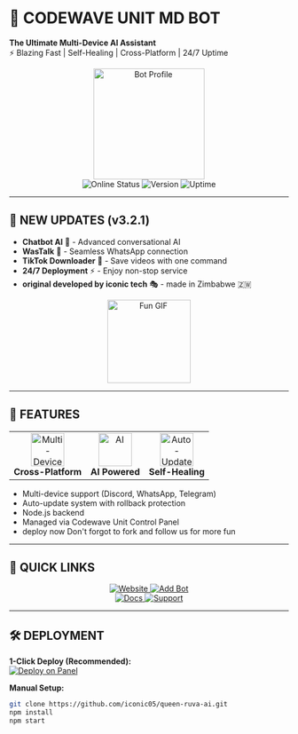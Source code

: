 # 🤖 CODEWAVE UNIT MD BOT 

**The Ultimate Multi-Device AI Assistant**  
⚡ Blazing Fast | Self-Healing | Cross-Platform | 24/7 Uptime  

<div align="center">
  <img src="https://files.catbox.moe/js80a1.jpg" width="200" alt="Bot Profile">
  <br>
  <div>
    <img src="https://img.shields.io/badge/Online-Now-brightgreen" alt="Online Status">
    <img src="https://img.shields.io/badge/Version-3.2.1-blue" alt="Version">
    <img src="https://img.shields.io/badge/Uptime-99.9%25-success" alt="Uptime">
  </div>
</div>

---

## 🎉 NEW UPDATES (v3.2.1)
- **Chatbot AI** 🤖 - Advanced conversational AI
- **WasTalk** 💬 - Seamless WhatsApp connection
- **TikTok Downloader** 🎵 - Save videos with one command
- **24/7 Deployment** ⚡ - Enjoy non-stop service
- **original developed by iconic tech** 🎭 - made in Zimbabwe 🇿🇼

<div align="center">
  <img src="https://media.giphy.com/media/v1.Y2lkPTc5MGI3NjExcDl4b2V1b3JpZzR4eW5xZ2J5dGZzYjV6dGJtY3Z2dWJ6b2JmNnF5ZyZlcD12MV9pbnRlcm5hbF9naWZfYnlfaWQmY3Q9Zw/3o7abAHdYvZdBNnGZq/giphy.gif" width="150" alt="Fun GIF">
</div>

---

## 🌟 FEATURES
<div align="center">
  <table>
    <tr>
      <td align="center">
        <img src="https://cdn-icons-png.flaticon.com/512/2885/2885257.png" width="60" alt="Multi-Device"><br>
        <b>Cross-Platform</b>
      </td>
      <td align="center">
        <img src="https://cdn-icons-png.flaticon.com/512/1055/1055687.png" width="60" alt="AI"><br>
        <b>AI Powered</b>
      </td>
      <td align="center">
        <img src="https://cdn-icons-png.flaticon.com/512/3524/3524636.png" width="60" alt="Auto-Update"><br>
        <b>Self-Healing</b>
      </td>
    </tr>
  </table>
</div>

- Multi-device support (Discord, WhatsApp, Telegram)
- Auto-update system with rollback protection
- Node.js backend
- Managed via Codewave Unit Control Panel
- deploy now Don't forgot to fork and follow us for more fun

---

## 🚀 QUICK LINKS
<div align="center">
  <a href="https://codewave-unit.zone.id">
    <img src="https://img.shields.io/badge/🌐_Website-000000?style=for-the-badge&logo=googlechrome&logoColor=white" alt="Website">
  </a>
  <a href="https://codewave-unit.zone.id/developer/creator">
    <img src="https://img.shields.io/badge/➕_Add_Bot-25D366?style=for-the-badge&logo=whatsapp&logoColor=white" alt="Add Bot">
  </a>
  <br>
  <a href="https://codewave-unit.zone.id/docs">
    <img src="https://img.shields.io/badge/📚_Docs-4285F4?style=for-the-badge&logo=googledocs&logoColor=white" alt="Docs">
  </a>
  <a href="https://codewave-unit.zone.id/support/contact-us">
    <img src="https://img.shields.io/badge/💬_Support-FF5722?style=for-the-badge&logo=chatbot&logoColor=white" alt="Support">
  </a>
</div>

---

## 🛠️ DEPLOYMENT
**1-Click Deploy (Recommended):**  
[![Deploy on Panel](https://img.shields.io/badge/🚀_Deploy_Free-25_Coins_Offer-blue?style=for-the-badge&logo=heroku)](https://tinyurl.com/253tajve)  

**Manual Setup:**  
```bash
git clone https://github.com/iconic05/queen-ruva-ai.git
npm install
npm start
